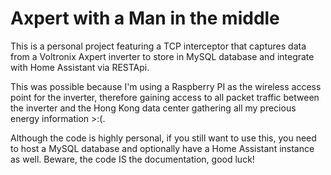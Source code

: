 # Axpert with a Man in the middle

This is a personal project featuring a TCP interceptor that captures data from a Voltronix Axpert inverter to store in MySQL database and integrate with Home Assistant via RESTApi.

This was possible because I'm using a Raspberry PI as the wireless access point for the inverter, therefore gaining access to all packet traffic between the inverter and the Hong Kong data center gathering all my precious energy information >:(.

Although the code is highly personal, if you still want to use this, you need to host a MySQL database and optionally have a Home Assistant instance as well.
Beware, the code IS the documentation, good luck!
